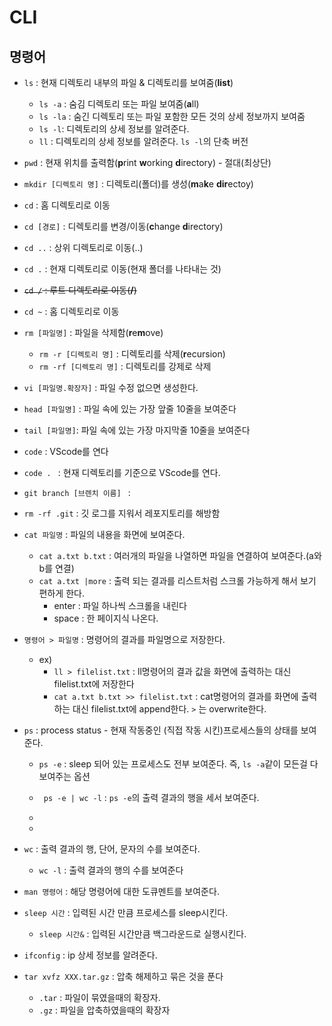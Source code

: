 # CLI

## 명령어

- `ls` : 현재 디렉토리 내부의 파일 & 디렉토리를 보여줌(**list**)
  - `ls -a` : 숨김 디렉토리 또는 파일 보여줌(**a**ll)
  - `ls -la` : 숨긴 디렉토리 또는 파일 포함한 모든 것의 상세 정보까지 보여줌
  - `ls -l`: 디렉토리의 상세 정보를 알려준다.
  - `ll` : 디렉토리의 상세 정보를 알려준다. `ls -l`의 단축 버전
  
- `pwd` : 현재 위치를 출력함(**p**rint **w**orking **d**irectory) - 절대(최상단)

- `mkdir [디렉토리 명]` : 디렉토리(폴더)를 생성(**m**a**k**e **dir**ectoy)

- `cd` : 홈 디렉토리로 이동

- `cd [경로]` : 디렉토리를 변경/이동(**c**hange **d**irectory)

- `cd ..` : 상위 디렉토리로 이동(..)

- `cd .` : 현재 디렉토리로 이동(현재 폴더를 나타내는 것)

- ~~`cd /` : 루트 디렉토리로 이동(**/**)~~

  [^루트 디렉토리]: 리눅스 시스템 상에서의 루트 디렉토리, c:\가 아니다

- `cd ~` : 홈 디렉토리로 이동

- `rm [파일명]` : 파일을 삭제함(**r**e**m**ove)

  - `rm -r [디렉토리 명]` :  디렉토리를 삭제(**r**ecursion)
  - `rm -rf [디렉토리 명]` : 디렉토리를 강제로 삭제

- `vi [파일명.확장자]` : 파일 수정 없으면 생성한다.

- `head [파일명]` : 파일 속에 있는 가장 앞줄 10줄을 보여준다

- `tail [파일명]`:  파일 속에 있는 가장 마지막줄 10줄을 보여준다

- `code` : VScode를 연다 

- `code . ` : 현재 디렉토리를 기준으로 VScode를 연다.

- `git branch [브렌치 이름] ` : 

- `rm -rf .git` : 깃 로그를 지워서 레포지토리를 해방함

- `cat 파일명` : 파일의 내용을 화면에 보여준다. 

  - `cat a.txt b.txt` : 여러개의 파일을 나열하면 파일을 연결하여 보여준다.(a와 b를 연결)
  - `cat a.txt |more` : 출력 되는 결과를 리스트처럼 스크롤 가능하게 해서 보기 편하게 한다.
    - enter : 파일 하나씩 스크롤을 내린다
    - space : 한 페이지식 나온다.

- `명령어 > 파일명` : 명령어의 결과를 파일명으로 저장한다.

  - ex) 
    - `ll > filelist.txt` : ll명령어의 결과 값을 화면에 출력하는 대신 filelist.txt에 저장한다
    - `cat a.txt b.txt >> filelist.txt` : cat명령어의 결과를 화면에 출력하는 대신 filelist.txt에 append한다. `>` 는 overwrite한다.

- `ps` : process status -  현재 작동중인 (직접 작동 시킨)프로세스들의 상태를 보여준다.

  - `ps -e` : sleep 되어 있는 프로세스도 전부 보여준다. 즉, `ls -a`같이 모든걸 다 보여주는 옵션

  - ` ps -e | wc -l` : `ps -e`의 출력 결과의 행을 세서 보여준다.

  - [^bash]: 터미널이다.

  - [^프로세스]: x현재 수행중인 프로그램

- `wc` : 출력 결과의 행, 단어, 문자의 수를 보여준다.

  - `wc -l` : 출력 결과의 행의 수를 보여준다

- `man 명령어` : 해당 명령어에 대한 도큐멘트를 보여준다.

- `sleep 시간` : 입력된 시간 만큼 프로세스를 sleep시킨다.

  - `sleep 시간&` : 입력된 시간만큼 백그라운드로 실행시킨다.
  
- `ifconfig` : ip 상세 정보를 알려준다.

- `tar xvfz XXX.tar.gz` : 압축 해제하고 묶은 것을 푼다
  - `.tar` : 파일이 묶였을때의 확장자.
  - `.gz` :  파일을 압축하였을때의 확장자